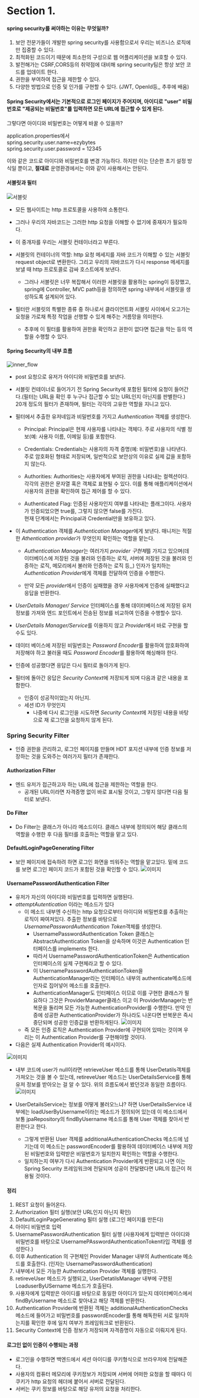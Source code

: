 # Section 1.  

#### spring security를 써야하는 이유는 무엇일까?  
1. 보안 전문가들이 개발한 spring security를 사용함으로서 우리는 비즈니스 로직에만 집중할 수 있다.
2. 최적화된 코드이기 때문에 최소한의 구성으로 웹 어플리케이션을 보호할 수 있다.
3. 발전해가는 CSRF,CORS등의 취약점에 대비해 spring security팀은 항상 보안 코드를 업데이트 한다.
4. 권한을 부여하여 접근을 제한할 수 있다.
5. 다양한 방법으로 인증 및 인가를 구현할 수 있다. (JWT, OpenId등,, 추후에 배움) 

#### Spring Security에서는 기본적으로 로그인 페이지가 주어지며, 아이디로 "user" 비밀번호로 "제공되는 비밀번호"를 입력하면 모든 URL에 접근할 수 있게 된다.

그렇다면 아이디와 비밀번호는 어떻게 바꿀 수 있을까? 

application.properties에서  
spring.security.user.name=ezybytes  
spring.security.user.password = 12345  

이와 같은 코드로 아이디와 비밀번호를 변경 가능하다. 하지만 이는 단순한 초기 설정 방식일 뿐이고,
**절대로** 운영환경에서는 이와 같이 사용해서는 안된다.

#### 서블릿과 필터
![서블릿](https://github.com/Tave-13th-Backend-Study-Team-1/Spring-Security/blob/junbeom/WEEK%201/img_folder/%EC%8A%A4%ED%81%AC%EB%A6%B0%EC%83%B7%202024-03-12%20175944.png)

- 모든 웹사이트는 http 프로토콜을 사용하여 소통한다.  
- 그러나 우리의 자바코드는 그러한 http 요청을 이해할 수 없기에 중재자가 필요하다.  
- 이 중개자를 우리는 서블릿 컨테이너라고 부른다.

- 서블릿의 컨테이너의 역할: http 요청 메세지를 자바 코드가 이해할 수 있는 서블릿 request object로 변환한다. 그리고 우리의 자바코드가 다시 response 메세지를 보낼 때 http 프로토콜로 감싸 호스트에게 보낸다.  
  - 그러나 서블릿은 너무 복잡해서 이러한 서블릿을 활용하는 spring이 등장했고, spring에 Controller, MVC path등을 정의하면 spring 내부에서 서블릿을 생성하도록 설계되어 있다.

- 필터란 서블릿의 특별한 종류 중 하나로서 클라이언트화 서블릿 사이에서 오고가는 요청을 가로채 특정 작업을 선행할 수 있게 해주는 거름망을 의미한다.
  - 추후에 이 필터를 활용하여 권한을 확인하고 권한이 없다면 접근을 막는 등의 역할을 수행할 수 있다.

  
#### Spring Security의 내부 흐름

![inner_flow](https://github.com/Tave-13th-Backend-Study-Team-1/Spring-Security/blob/junbeom/WEEK%201/img_folder/%EC%8A%A4%ED%81%AC%EB%A6%B0%EC%83%B7%202024-03-12%20174857.png)

- post 요청으로 유저가 아이디와 비밀번호를 보낸다.
- 서블릿 컨테이너로 들어가기 전 Spring Security에 포함된 필터에 요청이 들어간다.(필터는 URL을 확인 후 누구나 접근할 수 있는 URL인지 아닌지를 판별한다.) 20개 정도의 필터가 존재하며, 필터는 각각의 고유한 역할을 지니고 있다.
- 필터에서 추출한 유저네임과 비밀번호를 가지고 *Authentication* 객체를 생성한다.         

  
  - Principal: Principal은 현재 사용자를 나타내는 객체다. 주로 사용자의 식별 정보(예: 사용자 이름, 이메일 등)를 포함한다.

  - Credentials: Credentials는 사용자의 자격 증명(예: 비밀번호)을 나타낸다. 주로 암호화된 형태로 저장되며, 일반적으로 보안상의 이유로 실제 값을 포함하지 않는다.

  - Authorities: Authorities는 사용자에게 부여된 권한을 나타내는 컬렉션이다. 각각의 권한은 문자열 혹은 객체로 표현될 수 있다. 이를 통해 애플리케이션에서 사용자의 권한을 확인하여 접근 제어를 할 수 있다.

  - Authenticated Flag: 인증된 사용자인지 여부를 나타내는 플래그이다. 사용자가 인증되었으면 true를, 그렇지 않으면 false를 가진다.  
현재 단계에서는 Principal과 Credential만을 보유하고 있다.
  
- 이 Authentication 객체를 *Authentication Manager*에게 보낸다. 매니저는 적절한 *Athentication provider*가 무엇인지 확인하는 역할을 맡는다.
  - *Authentication Manager*는 여러가지 *provider 구현체*를 가지고 있으며(데이터베이스에 저장된 것을 불러와 인증하는 로직, 서버에 저장된 것을 불러와 인증하는 로직, 메모리에서 불러와 인증하는 로직 등,,) 인자가 일치하는 *Authentication Provider*에게 객체를 전달하여 인증을 수행한다.

  - 만약 모든 *provider*에서 인증이 실패했을 경우 사용자에게 인증에 실패했다고 응답을 반환한다.
-  *UserDetails Manager/ Service* 인터페이스를 통해 데이터베이스에 저장된 유저 정보를 가져와 엔드 포인트에서 전송된 정보를 비교하여 인증을 수행할수 있다.
  - *UserDetails Manager/Service*를 이용하지 않고 *Provider*에서 바로 구현을 할 수도 있다.
- 데이터 베이스에 저장된 비밀번호는 *Password Encoder*를 활용하여 암호화하여 저장해야 하고 불러올 때도 *Password Encoder*를 활용하여 해싱해야 한다.
- 인증에 성공했다면 응답은 다시 필터로 돌아가게 된다.
- 필터에 돌아간 응답은 *Security Context*에 저장되게 되며 다음과 같은 내용을 포함한다.
   - 인증이 성공적이었는지 아닌지.
   - 세션 ID가 무엇인지
     - 나중에 다시 로그인을 시도하면 *Security Context*에 저장된 내용을 바탕으로 재 로그인을 요청하지 않게 된다.

### Spring Security Filter
- 인증 권한을 관리하고, 로그인 페이지를 만들며 HDT 포지션 내부에 인증 정보를 저장하는 것을 도와주는 여러가지 필터가 존재한다.
#### Authorization Filter
- 엔드 유저가 접근하고자 하는 URL에 접근을 제한하는 역할을 한다.
  - 공개된 URL이라면 자격증명 없이 바로 표시될 것이고, 그렇지 않다면 다음 필터로 보낸다.
#### Do Filter
- Do Filter는 클래스가 아니라 메소드이다. 클래스 내부에 정의되어 해당 클래스의 역할을 수행한 후 다음 필터를 호출하는 역할을 맡고 있다.

#### DefaultLoginPageGenerating Filter
- 보안 페이지에 접속하려 하면 로그인 화면을 띄워주는 역할을 맡고있다. 밑에 코드를 보면 로그인 페이지 코드가 포함된 것을 확인할 수 있다.
![이미지](https://github.com/Tave-13th-Backend-Study-Team-1/Spring-Security/blob/junbeom/WEEK%201/img_folder/%EC%8A%A4%ED%81%AC%EB%A6%B0%EC%83%B7%202024-03-13%20194848.png)

#### UsernamePasswordAuthentication Filter
- 유저가 자신의 아이디와 비밀번호를 입력하면 실행된다.
- *attemptAutentication* 이라는 메소드가 있다
  - 이 메소드 내부엔 수신하는 http 요청으로부터 아이디와 비밀번호를 추출하는 로직이 짜여져있다. 추출한 정보를 바탕으로 *UsernamePasswordAuthentication Token*객체를 생성한다.
    - UsernamePasswordAuthentication Token 클래스는 AbstractAuthentication Token을 상속하며 이것은 Authentication 인터페이스를 implements 한다.
    - 따라서 UsernamePasswordAuthenticationToken은 Authentication 인터페이스의 실제 구현체라고 할 수 있다.
    - 이 UsernamePasswordAuthenticationToken을 AuthenticationManager라는 인터페이스 내부의 authenticate메소드에 인자로 집어넣어 메소드를 호출한다.
     - AuthenticationManager도 인터페이스 이므로 이를 구현한 클래스가 필요하다 그것은 ProviderManager클래스 이고 이 ProviderManager는 반복문을 돌리며 모든 가능한 AuthenticationProvider를 수행한다. 만약 인증에 성공한 AuthenticationProvider가 하나라도 나온다면 반복문은 즉시 중단되며 성공한 인증값을 반환하게된다.
![이미지](https://github.com/Tave-13th-Backend-Study-Team-1/Spring-Security/blob/junbeom/WEEK%201/img_folder/%EC%8A%A4%ED%81%AC%EB%A6%B0%EC%83%B7%202024-03-13%20202034.png)
   - 즉 모든 인증 로직은 Authentication Provider에 구현되어 있따는 것이며 우리는 이 Authentication Provider를 구현해야할 것이다.
- 다음은 실제 Authentication Provider의 예시이다.

![이미지](img_folder/ㅇㅁㅈ1.png)
- 내부 코드에 user가 null이라면 retrieveUser 메소드를 통해 UserDetatils객체를 가져오는 것을 볼 수 있는데, retireveUser 메소드는 UserDetailsService를 통해 유저 정보를 받아오는 걸 알 수 있다. 위의 흐름도에서 봤던것과 동일한 흐름이다.
![이미지](img_folder/ㅇㅁㅈ2.png)

- UserDetailsService는 정보를 어떻게 불러오느냐? 하면 UserDetailsService 내부에는 loadUserByUsername이라는 메소드가 정의되어 있는데 이 메소드에서 보통 jpaRepository의 findByUsername 메소드를 통해 User 객체를 찾아서 반환한다고 한다. 

  - 그렇게 반환된 User 객체를 additionalAuthenticationChecks 메소드에 넘기는데 이 메소드는 passwordEncoder를 활용하여 데이터베이스 내부에 저장된 비밀번호와 입력받은 비밀번호가 일치한지 확인하는 역할을 수행한다.
  - 일치하는지 여부가 다시 Authentication Provider에게 반환되고 나면 이는 Spring Security 프레임워크에 전달되며 성공이 전달됐다면 URL의 접근이 허용될 것이다.
 
#### 정리
1. REST 요청이 들어온다.
2. Authorization 필터 실행(보안 URL인지 아닌지 확인)
3. DefaultLoginPageGenerating 필터 실행 (로그인 페이지를 만든다)
4. 아이디 비밀번호 입력
5. UsernamePasswordAuthentication 필터 실행 (사용자에게 입력받은 아이디와 비밀번호를 바탕으로 UsernamePAsswordAuthenticationToken타입 객체를 생성한다.)
6. 이후 Authentication 의 구현체인 Provider Manager 내부의 Authenticate 메소드를 호출한다. (인자는 UsernamePasswordAuthentication)
7. 내부에서 모든 가능한 Authentication Provider 객체를 실행한다.
8. retireveUser 메소드가 실행되고, UserDetatilsManager 내부에 구현된 LoaduserByUSername 메소드가 호출된다.
9. 사용자에게 입력받은 아이디를 바탕으로 동일한 아이디가 있는지 데이터베이스에서 findByUsername 메소드로 찾아내고 해당 객체를 반환한다.
10. Authentication Provider에 반환된 객체는 additionalAuthenticationChecks 메소드에 들어가고 비밀번호를 passwordEncoder를 통해 해독한뒤 서로 일치하는지를 확인한 후에 일치 여부가 프레임워크로 반환된다.
11. Security Context에 인증 정보가 저장되며 자격증명이 자동으로 이뤄지게 된다. 

#### 로그인 없이 인증이 수행되는 과정
- 로그인을 수행하면 백엔드에서 세션 아이디를 쿠키형식으로 브라우저에 전달해준다.
- 사용자의 컴퓨터 메모리에 쿠키정보가 저장되며 서버에 어떠한 요청을 할 때마다 이 쿠키가 http 요청의 헤더에 붙어서 서버로 전달된다.
- 서버는 쿠키 정보를 바탕으로 해당 유저의 요청을 처리한다. 
